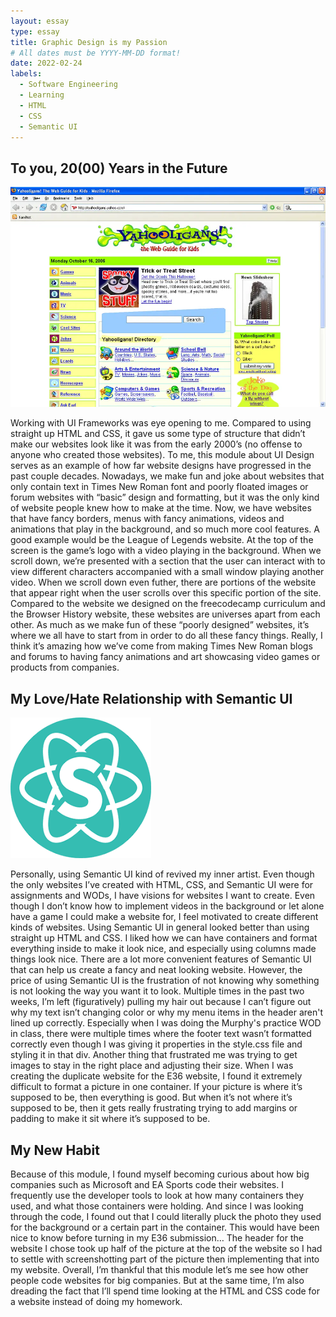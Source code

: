 ```yaml
---
layout: essay
type: essay
title: Graphic Design is my Passion
# All dates must be YYYY-MM-DD format!
date: 2022-02-24
labels:
  - Software Engineering
  - Learning
  - HTML
  - CSS
  - Semantic UI
---
```


## To you, 20(00) Years in the Future

<div class="ui small rounded images">
  <img class="ui right floated image" src="../images/oldwebsite.webp">
</div>

Working with UI Frameworks was eye opening to me. Compared to using straight up HTML and CSS, it gave us some type of structure that didn’t make our websites look like it was from the early 2000’s (no offense to anyone who created those websites). To me, this module about UI Design serves as an example of how far website designs have progressed in the past couple decades. Nowadays, we make fun and joke about websites that only contain text in Times New Roman font and poorly floated images or forum websites with “basic” design and formatting, but it was the only kind of website people knew how to make at the time. Now, we have websites that have fancy borders, menus with fancy animations, videos and animations that play in the background, and so much more cool features. A good example would be the League of Legends website. At the top of the screen is the game’s logo with a video playing in the background. When we scroll down, we’re presented with a section that the user can interact with to view different characters accompanied with a small window playing another video. When we scroll down even futher, there are portions of the website that appear right when the user scrolls over this specific portion of the site. Compared to the website we designed on the freecodecamp curriculum and the Browser History website, these websites are universes apart from each other. As much as we make fun of these “poorly designed” websites, it’s where we all have to start from in order to do all these fancy things. Really, I think it’s amazing how we’ve come from making Times New Roman blogs and forums to having fancy animations and art showcasing video games or products from companies. 

## My Love/Hate Relationship with Semantic UI

<div class="ui small rounded images">
  <img class="ui right floated image" src="../images/semanticui.png">
</div>

Personally, using Semantic UI kind of revived my inner artist. Even though the only websites I’ve created with HTML, CSS, and Semantic UI were for assignments and WODs, I have visions for websites I want to create. Even though I don’t know how to implement videos in the background or let alone have a game I could make a website for, I feel motivated to create different kinds of websites. Using Semantic UI in general looked better than using straight up HTML and CSS. I liked how we can have containers and format everything inside to make it look nice, and especially using columns made things look nice. There are a lot more convenient features of Semantic UI that can help us create a fancy and neat looking website. However, the price of using Semantic UI is the frustration of not knowing why something is not looking the way you want it to look. Multiple times in the past two weeks, I’m left (figuratively) pulling my hair out because I can’t figure out why my text isn’t changing color or why my menu items in the header aren't lined up correctly. Especially when I was doing the Murphy's practice WOD in class, there were multiple times where the footer text wasn’t formatted correctly even though I was giving it properties in the style.css file and styling it in that div. Another thing that frustrated me was trying to get images to stay in the right place and adjusting their size. When I was creating the duplicate website for the E36 website, I found it extremely difficult to format a picture in one container. If your picture is where it’s supposed to be, then everything is good. But when it’s not where it’s supposed to be, then it gets really frustrating trying to add margins or padding to make it sit where it’s supposed to be. 

## My New Habit
Because of this module, I found myself becoming curious about how big companies such as Microsoft and EA Sports code their websites. I frequently use the developer tools to look at how many containers they used, and what those containers were holding. And since I was looking through the code, I found out that I could literally pluck the photo they used for the background or a certain part in the container. This would have been nice to know before turning in my E36 submission… The header for the website I chose took up half of the picture at the top of the website so I had to settle with screenshotting part of the picture then implementing that into my website. Overall, I’m thankful that this module let’s me see how other people code websites for big companies. But at the same time, I’m also dreading the fact that I’ll spend time looking at the HTML and CSS code for a website instead of doing my homework.
